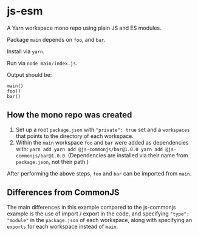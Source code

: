 # js-esm

A Yarn workspace mono repo using plain JS and ES modules.

Package `main` depends on `foo`, and `bar`.

Install via `yarn`.

Run via `node main/index.js`.

Output should be:

```
main()
foo()
bar()
```

## How the mono repo was created

1. Set up a root `package.json` with `"private": true` set and a `workspaces` that points to the directory of each workspace.
2. Within the `main` workspace `foo` and `bar` were added as dependencies with: `yarn add yarn add @js-commonjs/bar@1.0.0 yarn add @js-commonjs/bar@1.0.0`. (Dependencies are installed via their name from `package.json`, not their path.)

After performing the above steps, `foo` and `bar` can be imported from `main`.

## Differences from CommonJS

The main differences in this example compared to the js-commonjs example is the use of import / export in the code, and specifying `"type": "module"` in the `package.json` of each workspace, along with specifying an `exports` for each workspace instead of `main`.
